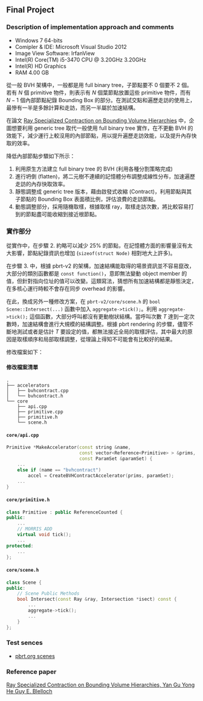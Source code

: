 ## Final Project ##

### Description of implementation approach and comments ###


* Windows 7 64-bits
* Comipler & IDE: Microsoft Visual Studio 2012
* Image View Software: IrfanView
* Intel(R) Core(TM) i5-3470 CPU @ 3.20GHz 3.20GHz
* Intel(R) HD Graphics 
* RAM 4.00 GB

從一般 BVH 架構中，一般都是用 full binary tree，子節點要不 0 個要不 2 個。若有 $N$ 個 primitive 物件，則表示有 $N$ 個葉節點放置這些 primitive 物件，而有 $N-1$ 個內部節點紀錄 Bounding Box 的部分。在測試交點和遍歷走訪的使用上，最慘有一半是多餘計算和走訪，而另一半屬於加速結構。

在論文 [Ray Specialized Contraction on Bounding Volume Hierarchies]() 中，企圖想要利用 generic tree 取代一般使用 full binary tree 實作，在不更動 BVH 的效能下，減少運行上較沒用的內部節點，用以提升遍歷走訪效能，以及提升內存快取的效率。

降低內部節點步驟如下所示：

1. 利用原生方法建立 full binary tree 的 BVH (利用各種分割策略完成)
2. 進行坍倒 (flatten)，將二元樹不連續的記憶體分布調整成線性分布，加速遍歷走訪的內存快取效率。
3. 靜態調整成 generic tree 版本，藉由啟發式收縮 (Contract)，利用節點與其子節點的 Bounding Box 表面積比例，評估浪費的走訪節點。
4. 動態調整部分，採用隨機取樣，根據取樣 ray，取樣走訪次數，將比較容易打到的節點盡可能收縮到接近根節點。

### 實作部分 ###

從實作中，在步驟 2. 約略可以減少 $25\%$ 的節點，在記憶體方面的影響量沒有太大影響，節點紀錄資訊也增加 (`sizeof(struct Node)` 相對地大上許多)。

在步驟 3. 中，根據 pbrt-v2 的架構，加速結構能取得的場景資訊並不容易竄改，大部分的類別函數都是 `const function()`，意即無法變動 object member 的值，但針對指向位址的值可以改變。這類寫法，猜想所有加速結構都是靜態決定，在多核心運行時較不會存在同步 overhead 的影響。

在此，換成另外一種修改方案，在 `pbrt-v2/core/scene.h` 的 `bool Scene::Intersect(...)` 函數中加入 `aggregate->tick();`。利用 `aggregate->tick();` 這個函數，大部分呼叫都沒有更動樹狀結構。當呼叫次數 $T$ 達到一定次數時，加速結構會進行大規模的結構調整。根據 pbrt rendering 的步驟，儘管不斷地測試或者是估計 $T$ 要設定的值，都無法接近全局的取樣評估，其中最大的原因是取樣順序和局部取樣調整，從理論上得知不可能會有比較好的結果。

修改檔案如下：

#### 修改檔案清單 ####
```
.
├── accelerators
│   ├── bvhcontract.cpp
│   └── bvhcontract.h
└── core
    ├── api.cpp
    ├── primitive.cpp
    ├── primitive.h
    └── scene.h
```

#### `core/api.cpp` ####

```cpp
Primitive *MakeAccelerator(const string &name,
                           const vector<Reference<Primitive> > &prims,
                           const ParamSet &paramSet) {
	...
	else if (name == "bvhcontract")
		accel = CreateBVHContractAccelerator(prims, paramSet);
	...
}
```

#### `core/primitive.h` ####

```cpp
class Primitive : public ReferenceCounted {
public:
	...
	// MORRIS ADD
	virtual void tick();
	...
protected:
	...
};
```

#### `core/scene.h` ####
```cpp
class Scene {
public:
    // Scene Public Methods
	bool Intersect(const Ray &ray, Intersection *isect) const {
		...
		aggregate->tick();
		...
	}
};
```

### Test sences ###

* [pbrt.org scenes](http://www.pbrt.org/scenes.php)

### Reference paper ###

[Ray Specialized Contraction on Bounding Volume Hierarchies, Yan Gu Yong He Guy E. Blelloch](http://www.cs.cmu.edu/~ygu1/paper/PG15/conference.pdf)